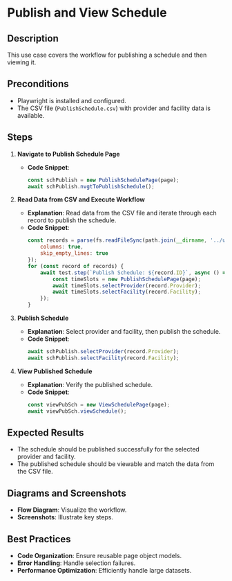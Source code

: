 # Publish and View Schedule

## Description
This use case covers the workflow for publishing a schedule and then viewing it.

## Preconditions
- Playwright is installed and configured.
- The CSV file (`PublishSchedule.csv`) with provider and facility data is available.

## Steps
1. **Navigate to Publish Schedule Page**
   - **Code Snippet**:
     ```javascript
     const schPublish = new PublishSchedulePage(page);
     await schPublish.nvgtToPublishSchedule();
     ```

2. **Read Data from CSV and Execute Workflow**
   - **Explanation**: Read data from the CSV file and iterate through each record to publish the schedule.
   - **Code Snippet**:
     ```javascript
     const records = parse(fs.readFileSync(path.join(__dirname, '../utils/PublishSchedule.csv')), {
         columns: true,
         skip_empty_lines: true
     });
     for (const record of records) {
         await test.step(`Publish Schedule: ${record.ID}`, async () => {
             const timeSlots = new PublishSchedulePage(page);
             await timeSlots.selectProvider(record.Provider);
             await timeSlots.selectFacility(record.Facility);
         });
     }
     ```

3. **Publish Schedule**
   - **Explanation**: Select provider and facility, then publish the schedule.
   - **Code Snippet**:
     ```javascript
     await schPublish.selectProvider(record.Provider);
     await schPublish.selectFacility(record.Facility);
     ```

4. **View Published Schedule**
   - **Explanation**: Verify the published schedule.
   - **Code Snippet**:
     ```javascript
     const viewPubSch = new ViewSchedulePage(page);
     await viewPubSch.viewSchedule();
     ```

## Expected Results
- The schedule should be published successfully for the selected provider and facility.
- The published schedule should be viewable and match the data from the CSV file.

## Diagrams and Screenshots
- **Flow Diagram**: Visualize the workflow.
- **Screenshots**: Illustrate key steps.

## Best Practices
- **Code Organization**: Ensure reusable page object models.
- **Error Handling**: Handle selection failures.
- **Performance Optimization**: Efficiently handle large datasets.